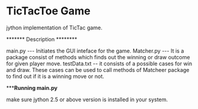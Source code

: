 TicTacToe Game
=============

jython implementation of TicTac game.

******* Description ********

main.py --- Initiates the GUI inteface for the game.
Matcher.py --- It is a package consist of methods which finds out the winning or draw outcome for given player move.
testData.txt -- it consists of a possible cases for win and draw. These cases can be used to call methods of Matcheer package to find out if it
		is a winning move or not.


*********Running main.py******

make sure jython 2.5 or above version is installed in your system.
